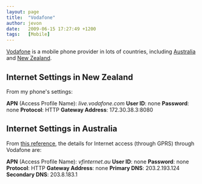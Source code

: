 ```yaml
---
layout: page
title:  "Vodafone"
author: jevon
date:   2009-06-15 17:27:49 +1200
tags:   [Mobile]
---
```


[Vodafone](Vodafone.md) is a mobile phone provider in lots of countries, including [Australia](australia.md) and [New Zealand](new-zealand.md).

## Internet Settings in New Zealand
From my phone's settings:

**APN** (Access Profile Name): _live.vodafone.com_
**User ID**: none
**Password**: none
**Protocol**: HTTP
**Gateway Address**: 172.30.38.3:8080

## Internet Settings in Australia
From <a href="http://www.dualsim.com.au/downloads/documentation/Australian_Operator_WAP_and_MMS_Settings.xls">this reference</a>, the details for Internet access (through GPRS) through Vodafone are:

**APN** (Access Profile Name): _vfinternet.au_
**User ID**: none
**Password**: none
**Protocol**: HTTP
**Gateway Address**: none
**Primary DNS**: 203.2.193.124
**Secondary DNS**: 203.8.183.1
